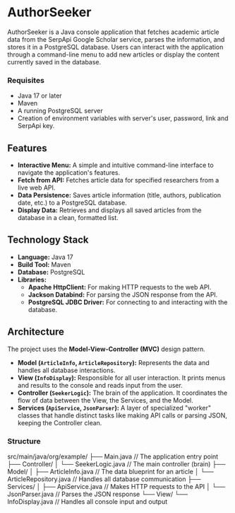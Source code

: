 # AuthorSeeker 

AuthorSeeker is a Java console application that fetches academic article data from the SerpApi Google Scholar service, parses the information, and stores it in a PostgreSQL database. Users can interact with the application through a command-line menu to add new articles or display the content currently saved in the database.

### Requisites

* Java 17 or later
* Maven
* A running PostgreSQL server
* Creation of environment variables with server's user, password, link and SerpApi key.


## Features

* **Interactive Menu:** A simple and intuitive command-line interface to navigate the application's features.
* **Fetch from API:** Fetches article data for specified researchers from a live web API.
* **Data Persistence:** Saves article information (title, authors, publication date, etc.) to a PostgreSQL database.
* **Display Data:** Retrieves and displays all saved articles from the database in a clean, formatted list.

## Technology Stack

- **Language:** Java 17
- **Build Tool:** Maven
- **Database:** PostgreSQL
- **Libraries:**
    * **Apache HttpClient:** For making HTTP requests to the web API.
    * **Jackson Databind:** For parsing the JSON response from the API.
    * **PostgreSQL JDBC Driver:** For connecting to and interacting with the database.

## Architecture 

The project uses the **Model-View-Controller (MVC)** design pattern.

* **Model (`ArticleInfo`, `ArticleRepository`):** Represents the data and handles all database interactions.
* **View (`InfoDisplay`):** Responsible for all user interaction. It prints menus and results to the console and reads input from the user.
* **Controller (`SeekerLogic`):** The brain of the application. It coordinates the flow of data between the View, the Services, and the Model.
* **Services (`ApiService`, `JsonParser`):** A layer of specialized "worker" classes that handle distinct tasks like making API calls or parsing JSON, keeping the Controller clean.

### Structure
src/main/java/org/example/
├── Main.java               // The application entry point
├── Controller/
│   └── SeekerLogic.java    // The main controller (brain)
├── Model/
│   ├── ArticleInfo.java    // The data blueprint for an article
│   └── ArticleRepository.java // Handles all database communication
├── Services/
│   ├── ApiService.java     // Makes HTTP requests to the API
│   └── JsonParser.java     // Parses the JSON response
└── View/
    └── InfoDisplay.java    // Handles all console input and output

